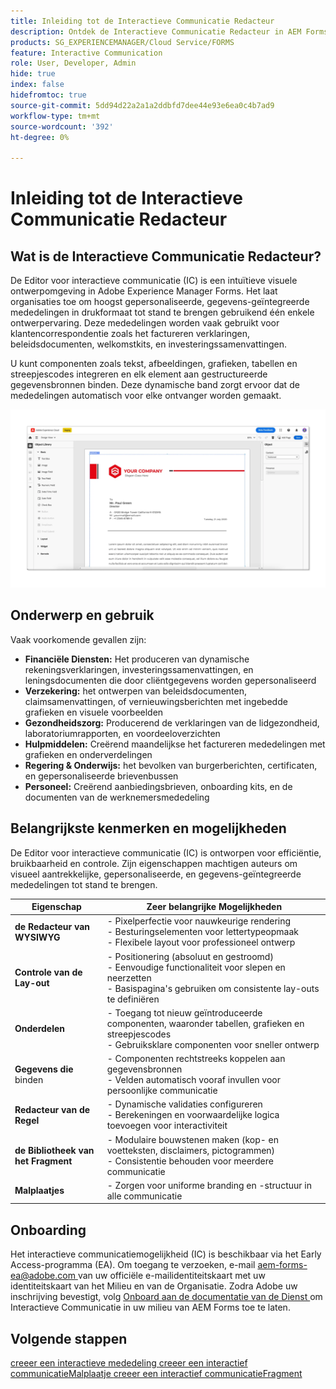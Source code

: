```yaml
---
title: Inleiding tot de Interactieve Communicatie Redacteur
description: Ontdek de Interactieve Communicatie Redacteur in AEM Forms. Leer zeer belangrijke eigenschappen, onboarding stappen, en real-world gebruiksgevallen om dynamische, gepersonaliseerde mededelingen tot stand te brengen.
products: SG_EXPERIENCEMANAGER/Cloud Service/FORMS
feature: Interactive Communication
role: User, Developer, Admin
hide: true
index: false
hidefromtoc: true
source-git-commit: 5dd94d22a2a1a2ddbfd7dee44e93e6ea0c4b7ad9
workflow-type: tm+mt
source-wordcount: '392'
ht-degree: 0%

---
```



# Inleiding tot de Interactieve Communicatie Redacteur

## Wat is de Interactieve Communicatie Redacteur?

De Editor voor interactieve communicatie (IC) is een intuïtieve visuele ontwerpomgeving in Adobe Experience Manager Forms. Het laat organisaties toe om hoogst gepersonaliseerde, gegevens-geïntegreerde mededelingen in drukformaat tot stand te brengen gebruikend één enkele ontwerpervaring. Deze mededelingen worden vaak gebruikt voor klantencorrespondentie zoals het factureren verklaringen, beleidsdocumenten, welkomstkits, en investeringssamenvattingen.

U kunt componenten zoals tekst, afbeeldingen, grafieken, tabellen en streepjescodes integreren en elk element aan gestructureerde gegevensbronnen binden. Deze dynamische band zorgt ervoor dat de mededelingen automatisch voor elke ontvanger worden gemaakt.

![ vinden IC Doc ](/help/forms/interactive-communication/assets/introimg.png)

## Onderwerp en gebruik

Vaak voorkomende gevallen zijn:

* **Financiële Diensten:** Het produceren van dynamische rekeningsverklaringen, investeringssamenvattingen, en leningsdocumenten die door cliëntgegevens worden gepersonaliseerd
* **Verzekering:** het ontwerpen van beleidsdocumenten, claimsamenvattingen, of vernieuwingsberichten met ingebedde grafieken en visuele voorbeelden
* **Gezondheidszorg:** Producerend de verklaringen van de lidgezondheid, laboratoriumrapporten, en voordeeloverzichten
* **Hulpmiddelen:** Creërend maandelijkse het factureren mededelingen met grafieken en onderverdelingen
* **Regering &amp; Onderwijs:** het bevolken van burgerberichten, certificaten, en gepersonaliseerde brievenbussen
* **Personeel:** Creërend aanbiedingsbrieven, onboarding kits, en de documenten van de werknemersmededeling

## Belangrijkste kenmerken en mogelijkheden

De Editor voor interactieve communicatie (IC) is ontworpen voor efficiëntie, bruikbaarheid en controle. Zijn eigenschappen machtigen auteurs om visueel aantrekkelijke, gepersonaliseerde, en gegevens-geïntegreerde mededelingen tot stand te brengen.

| **Eigenschap** | **Zeer belangrijke Mogelijkheden** |
|--------------------------------------|---------------------------------------------------------------------------------------|
| **de Redacteur van WYSIWYG** | - Pixelperfectie voor nauwkeurige rendering <br> - Besturingselementen voor lettertypeopmaak <br> - Flexibele layout voor professioneel ontwerp |
| **Controle van de Lay-out** | - Positionering (absoluut en gestroomd) <br> - Eenvoudige functionaliteit voor slepen en neerzetten <br> - Basispagina&#39;s gebruiken om consistente lay-outs te definiëren |
| **Onderdelen** | - Toegang tot nieuw geïntroduceerde componenten, waaronder tabellen, grafieken en streepjescodes <br> - Gebruiksklare componenten voor sneller ontwerp |
| **Gegevens die** binden | - Componenten rechtstreeks koppelen aan gegevensbronnen <br> - Velden automatisch vooraf invullen voor persoonlijke communicatie |
| **Redacteur van de Regel** | - Dynamische validaties configureren <br> - Berekeningen en voorwaardelijke logica toevoegen voor interactiviteit |
| **de Bibliotheek van het Fragment** | - Modulaire bouwstenen maken (kop- en voetteksten, disclaimers, pictogrammen) <br> - Consistentie behouden voor meerdere communicatie |
| **Malplaatjes** | - Zorgen voor uniforme branding en -structuur in alle communicatie |

## Onboarding

Het interactieve communicatiemogelijkheid (IC) is beschikbaar via het Early Access-programma (EA). Om toegang te verzoeken, e-mail [ aem-forms-ea@adobe.com ](mailto:aem-forms-ea@adobe.com) van uw officiële e-mailidentiteitskaart met uw identiteitskaart van het Milieu en van de Organisatie. Zodra Adobe uw inschrijving bevestigt, volg [ Onboard aan de documentatie van de Dienst ](/help/forms/setup-forms-cloud-service.md) om Interactieve Communicatie in uw milieu van AEM Forms toe te laten.

## Volgende stappen

[ creeer een interactieve mededeling ](/help/forms/interactive-communication/create-interactive-communication.md)
[ creeer een interactief communicatieMalplaatje ](/help/forms/interactive-communication/create-interactive-communication-template.md)
[ creeer een interactief communicatieFragment ](/help/forms/interactive-communication/create-interactive-communication-fragment.md)

<!-- 
## Where to Find IC Documentation, Samples, and Tutorials

Whether you're just getting started or looking to build complex communications, Adobe offers extensive learning resources:
[Note: we'll add resources afterwards, below is just the format]

* Official Documentation:

[Create your first interactive communication]()
AEM Forms Interactive Communication Guide

* Tutorials & Videos:
Visit Adobe Experience League and explore the "Forms" section for step-by-step videos and use-case-based tutorials.
-->

